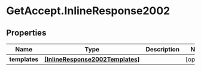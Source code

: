 # GetAccept.InlineResponse2002

## Properties
Name | Type | Description | Notes
------------ | ------------- | ------------- | -------------
**templates** | [**[InlineResponse2002Templates]**](InlineResponse2002Templates.md) |  | [optional] 
